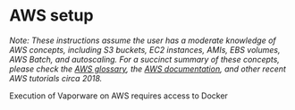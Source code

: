 # AWS setup

_Note: These instructions assume the user has a moderate knowledge of AWS concepts, including S3 buckets, EC2 instances, AMIs, EBS volumes, AWS Batch, and autoscaling. For a succinct summary of these concepts, please check the [AWS glossary](aws-glossary.md), the [AWS documentation](https://docs.aws.amazon.com/AmazonS3), and other recent AWS tutorials circa 2018._


Execution of Vaporware on AWS requires access to Docker 